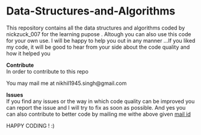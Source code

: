 # Data-Structures-and-Algorithms
This repository contains all the data structures and algorithms coded by nickzuck_007 for the learning pupose .
Altough you can also use this code for your own use. I will be happy to help you out in any manner ...If you liked my code, it will be good to hear from your side about the code quality and how it helped you


<b>Contribute</b><br/>
In order to contribute to this repo
<div id = 'mail'>
  You may mail me at nikhil1945.singh@gmail.com</div>

<B>Issues</B><br/>
If you find any issues or the way in which code quality can be improved you can report the issue and I will try to fix as soon as possible.
And yes you can also contribute to better code by mailing me withe above given <A href = '#mail'>mail id</A>

HAPPY CODING ! 
:)
